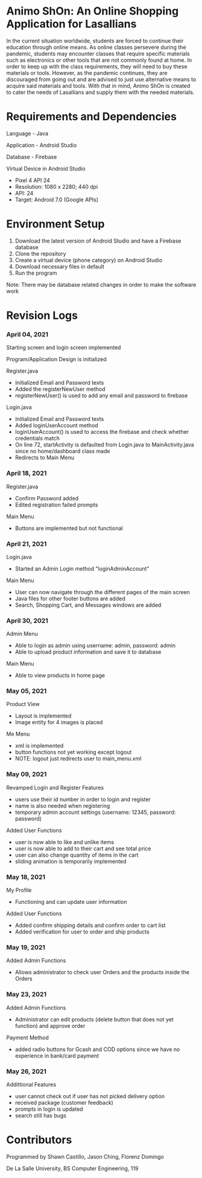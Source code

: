 # Animo ShOn: An Online Shopping Application for Lasallians
In the current situation worldwide, students are forced to continue their education through online means. As online classes persevere during the pandemic, students may encounter  classes that require specific materials such as electronics or other tools that are not commonly found at home. In order to keep up with the class requirements, they will need to buy these materials or tools. However, as the pandemic continues, they are discouraged from going out and are advised to just use alternative means to acquire said materials and tools. With that in mind, Animo ShOn is created to cater the needs of Lasallians and supply them with the needed materials.

# Requirements and Dependencies
Language - Java

Application - Android Studio

Database - Firebase

Virtual Device in Android Studio
- Pixel 4 API 24
- Resolution: 1080 x 2280; 440 dpi
- API: 24
- Target: Android 7.0 (Google APIs)

# Environment Setup
1. Download the latest version of Android Studio and have a Firebase database
2. Clone the repository
3. Create a virtual device (phone category) on Android Studio
5. Download necessary files in default
6. Run the program

Note: There may be database related changes in order to make the software work

# Revision Logs
### April 04, 2021 
Starting screen and login screen implemented 

Program/Application Design is initialized

Register.java
- Initialized Email and Password texts
- Added the registerNewUser method
- registerNewUser() is used to add any email and password to firebase

Login.java
- Initialized Email and Password texts
- Added loginUserAccount method
- loginUserAccount() is used to access the firebase and check whether credentials match
- On line 72, startActivity is defaulted from Login.java to MainActivity.java since no home/dashboard class made
- Redirects to Main Menu

### April 18, 2021
Register.java
- Confirm Password added
- Edited registration failed prompts

Main Menu
- Buttons are implemented but not functional

### April 21, 2021
Login.java
- Started an Admin Login method "loginAdminAccount"

Main Menu
- User can now navigate through the different pages of the main screen
- Java files for other footer buttons are added
- Search, Shopping Cart, and Messages windows are added

### April 30, 2021
Admin Menu
- Able to login as admin using username: admin, password: admin
- Able to upload product information and save it to database

Main Menu
- Able to view products in home page

### May 05, 2021
Product View
- Layout is implemented
- Image entity for 4 images is placed

Me Menu
- xml is implemented
- button functions not yet working except logout
- NOTE: logout just redirects user to main_menu.xml

### May 09, 2021
Revamped Login and Register Features
- users use their id number in order to login and register
- name is also needed when registering
- temporary admin account settings (username: 12345, password: password)

Added User Functions
- user is now able to like and unlike items
- user is now able to add to their cart and see total price
- user can also change quantity of items in the cart
- sliding animation is temporarily implemented 

### May 18, 2021
My Profile 
- Functioning and can update user information

Added User Functions
- Added confirm shipping details and confirm order to cart list
- Added verification for user to order and ship products

### May 19, 2021
Added Admin Functions
- Allows administrator to check user Orders and the products inside the Orders

### May 23, 2021
Added Admin Functions
- Administrator can edit products (delete button that does not yet function) and approve order

Payment Method
- added radio buttons for Gcash and COD options since we have no experience in bank/card payment 

### May 26, 2021
Addittional Features
- user cannot check out if user has not picked delivery option
- received package (customer feedback)
- prompts in login is updated
- search still has bugs

# Contributors
Programmed by Shawn Castillo, Jason Ching, Florenz Domingo

De La Salle University, BS Computer Engineering, 119
